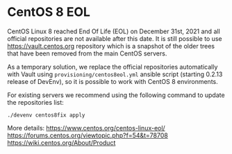 # CentOS 8 EOL

CentOS Linux 8 reached End Of Life (EOL) on December 31st, 2021 and all official repositories are not available after this date. It is still possible to use https://vault.centos.org repository which is a snapshot of the older trees that have been removed from the main CentOS servers.

As a temporary solution, we replace the official repositories automatically with Vault using `provisioning/centos8eol.yml` ansible script (starting 0.2.13 release of DevEnv), so it is possible to work with CentOS 8 environments.

For existing servers we recommend using the following command to update the repositories list:

    ./devenv centos8fix apply

More details:
https://www.centos.org/centos-linux-eol/
https://forums.centos.org/viewtopic.php?f=54&t=78708
https://wiki.centos.org/About/Product
